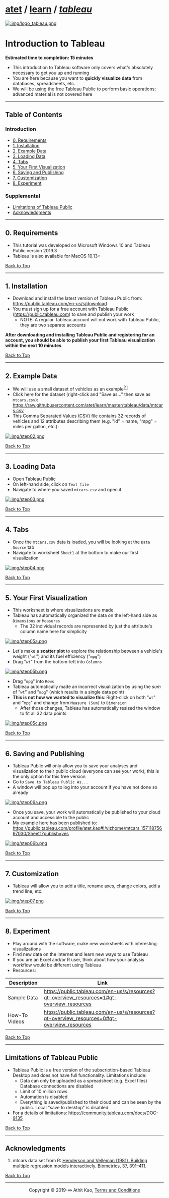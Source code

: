 # [atet](https://github.com/atet) / [learn](https://github.com/atet/learn) / [**_tableau_**](https://github.com/atet/learn/tree/master/tableau)

[![.img/logo_tableau.png](.img/logo_tableau.png)](#nolink)

# Introduction to Tableau

**Estimated time to completion: 15 minutes**

* This introduction to Tableau software only covers what's absolutely necessary to get you up and running
* You are here because you want to **quickly visualize data** from databases, spreadsheets, etc.
* We will be using the free Tableau Public to perform basic operations; advanced material is not covered here

--------------------------------------------------------------------------------------------------

## Table of Contents

### Introduction

* [0. Requirements](#0-requirements)
* [1. Installation](#1-installation)
* [2. Example Data](#2-example-data)
* [3. Loading Data](#3-loading-data)
* [4. Tabs](#4-tabs)
* [5. Your First Visualization](#5-your-first-visualization)
* [6. Saving and Publishing](#6-saving-and-publishing)
* [7. Customization](#7-customization)
* [8. Experiment](#8-experiment)

### Supplemental

* [Limitations of Tableau Public](#limitations-of-tableau-public)
* [Acknowledgments](#acknowledgments)

--------------------------------------------------------------------------------------------------

## 0. Requirements

* This tutorial was developed on Microsoft Windows 10 and Tableau Public version 2019.3
* Tableau is also available for MacOS 10.13+

[Back to Top](#table-of-contents)

--------------------------------------------------------------------------------------------------

## 1. Installation

* Download and install the latest version of Tableau Public from: <a href="https://public.tableau.com/en-us/s/download" target="_blank">https://public.tableau.com/en-us/s/download</a>
* You must sign up for a free account with Tableau Public (<a href="https://public.tableau.com" target="_blank">https://public.tableau.com</a>) to save and publish your work
   * NOTE: A regular Tableau account will not work with Tableau Public, they are two separate accounts

**After downloading and installing Tableau Public and registering for an account, you should be able to publish your first Tableau visualization within the next 10 minutes**

[Back to Top](#table-of-contents)

--------------------------------------------------------------------------------------------------

## 2. Example Data

* We will use a small dataset of vehicles as an example<sup>[[1]](#acknowledgments)</sup>
* Click here for the dataset (right-click and "Save as..." then save as `mtcars.csv`): <a href="https://raw.githubusercontent.com/atet/learn/master/tableau/data/mtcars.csv" target="_blank">https://raw.githubusercontent.com/atet/learn/master/tableau/data/mtcars.csv</a>
* This Comma Separated Values (CSV) file contains 32 records of vehicles and 12 attributes describing them (e.g. "id" = name, "mpg" = miles per gallon, etc.):

[![.img/step02.png](.img/step02.png)](#nolink)

[Back to Top](#table-of-contents)

--------------------------------------------------------------------------------------------------

## 3. Loading Data

* Open Tableau Public
* On left-hand side, click on `Text file`
* Navigate to where you saved `mtcars.csv` and open it

[![.img/step03.png](.img/step03.png)](#nolink)

[Back to Top](#table-of-contents)

--------------------------------------------------------------------------------------------------

## 4. Tabs

* Once the `mtcars.csv` data is loaded, you will be looking at the `Data Source` tab
* Navigate to worksheet `Sheet1` at the bottom to make our first visualization

[![.img/step04.png](.img/step04.png)](#nolink)

[Back to Top](#table-of-contents)

--------------------------------------------------------------------------------------------------

## 5. Your First Visualization

* This worksheet is where visualizations are made
* Tableau has automatically organized the data on the left-hand side as `Dimensions` or `Measures`
   * The 32 individual records are represented by just the attribute's column name here for simplicity

[![.img/step05a.png](.img/step05a.png)](#nolink)

* Let's make a **scatter plot** to explore the relationship between a vehicle's weight ("`wt`") and its fuel efficiency ("`mpg`")
* Drag "`wt`" from the bottom-left into `Columns`

[![.img/step05b.png](.img/step05b.png)](#nolink)

* Drag "`mpg`" into `Rows`
* Tableau automatically made an incorrect visualization by using the _sum_ of "`wt`" and "`mpg`" (which results in a single data point)
* **This is not how we wanted to visualize this**: Right-click on both "`wt`" and "`mpg`" and change from `Measure (Sum)` to `Dimension`
   * After those changes, Tableau has automatically resized the window to fit all 32 data points

[![.img/step05c.png](.img/step05c.png)](#nolink)

[Back to Top](#table-of-contents)

--------------------------------------------------------------------------------------------------

## 6. Saving and Publishing

* Tableau Public will only allow you to save your analyses and visualization to their public cloud (everyone can see your work); this is the only option for this free version
* Go to `Save to Tableau Public As...`
* A window will pop up to log into your account if you have not done so already

[![.img/step06a.png](.img/step06a.png)](#nolink)

* Once you save, your work will automatically be published to your cloud account and accessible to the public
* My example here has been published to: <a href="https://public.tableau.com/profile/atet.kao#!/vizhome/mtcars_15711875697030/Sheet1?publish=yes" target="_blank">https://public.tableau.com/profile/atet.kao#!/vizhome/mtcars_15711875697030/Sheet1?publish=yes</a>

[![.img/step06b.png](.img/step06b.png)](#nolink)

[Back to Top](#table-of-contents)

--------------------------------------------------------------------------------------------------

## 7. Customization

* Tableau will allow you to add a title, rename axes, change colors, add a trend line, etc.

[![.img/step07.png](.img/step07.png)](#nolink)

[Back to Top](#table-of-contents)

--------------------------------------------------------------------------------------------------

## 8. Experiment

* Play around with the software, make new worksheets with interesting visualizations
* Find new data on the internet and learn new ways to use Tableau
* If you are an Excel and/or R user, think about how your analysis workflow would be different using Tableau
* Resources:

Description | Link
--- | ---
Sample Data | <a href="https://public.tableau.com/en-us/s/resources?qt-overview_resources=1#qt-overview_resources" target="_blank">https://public.tableau.com/en-us/s/resources?qt-overview_resources=1#qt-overview_resources</a>
How-To Videos | <a href="https://public.tableau.com/en-us/s/resources?qt-overview_resources=0#qt-overview_resources" target="_blank">https://public.tableau.com/en-us/s/resources?qt-overview_resources=0#qt-overview_resources</a>

[Back to Top](#table-of-contents)

--------------------------------------------------------------------------------------------------

## Limitations of Tableau Public

* Tableau Public is a free version of the subscription-based Tableau Desktop and does not have full functionality. Limitations include:
   * Data can only be uploaded as a spreadsheet (e.g. Excel files) Database connections are disabled
   * Limit of 10 million rows
   * Automation is disabled
   * Everything is saved/published to their cloud and can be seen by the public. Local "save to desktop" is disabled
* For a details of limitations: <a href="https://community.tableau.com/docs/DOC-9135" target="_blank">https://community.tableau.com/docs/DOC-9135</a>

[Back to Top](#table-of-contents)

--------------------------------------------------------------------------------------------------

## Acknowledgments

1. mtcars data set from R: <a href="https://stat.ethz.ch/R-manual/R-devel/library/datasets/html/mtcars.html" target="_blank">Henderson and Velleman (1981), Building multiple regression models interactively. Biometrics, 37, 391–411.</a>

<a href="" target="_blank"></a>

[Back to Top](#table-of-contents)

--------------------------------------------------------------------------------------------------

<p align="center">Copyright © 2019-∞ Athit Kao, <a href="http://www.athitkao.com/tos.html" target="_blank">Terms and Conditions</a></p>